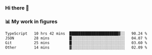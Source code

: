 ### Hi there 👋

### 📊 My work in figures

<!--START_SECTION:waka-->

```txt
TypeScript   10 hrs 42 mins  ██████████████████████▓░░   90.24 %
JSON         28 mins         █░░░░░░░░░░░░░░░░░░░░░░░░   04.07 %
Git          25 mins         █░░░░░░░░░░░░░░░░░░░░░░░░   03.60 %
Other        14 mins         ▓░░░░░░░░░░░░░░░░░░░░░░░░   02.09 %
```

<!--END_SECTION:waka-->
